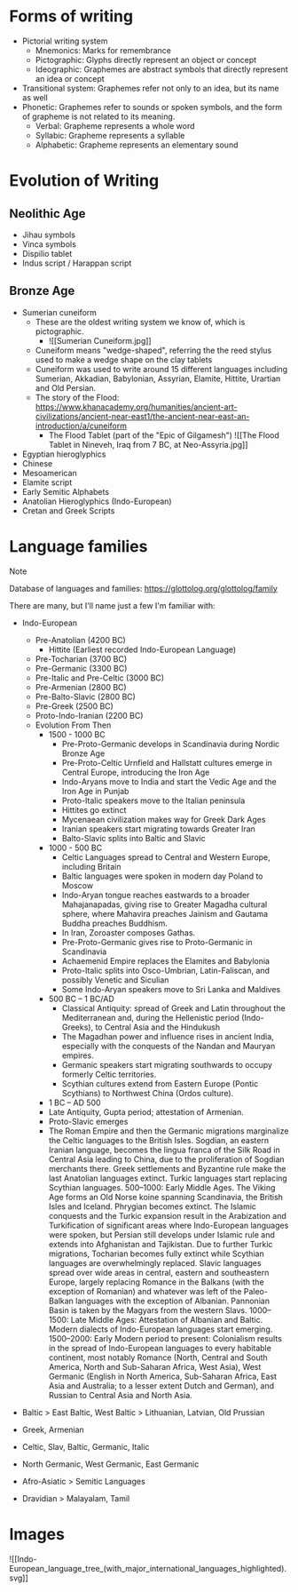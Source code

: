 # Forms of writing
- Pictorial writing system
	- Mnemonics: Marks for remembrance
	- Pictographic: Glyphs directly represent an object or concept
	- Ideographic: Graphemes are abstract symbols that directly represent an idea or concept
- Transitional system: Graphemes refer not only to an idea, but its name as well
- Phonetic: Graphemes refer to sounds or spoken symbols, and the form of grapheme is not related to its meaning.
	- Verbal: Grapheme represents a whole word
	- Syllabic: Grapheme represents a syllable
	- Alphabetic: Grapheme represents an elementary sound

# Evolution of Writing
## Neolithic Age
- Jihau symbols
- Vinca symbols
- Dispilio tablet
- Indus script / Harappan script
## Bronze Age
- Sumerian cuneiform
	- These are the oldest writing system we know of, which is pictographic.
		- ![[Sumerian Cuneiform.jpg]]
	- Cuneiform means "wedge-shaped", referring the the reed stylus used to make a wedge shape on the clay tablets
	- Cuneiform was used to write around 15 different languages including Sumerian, Akkadian, Babylonian, Assyrian, Elamite, Hittite, Urartian and Old Persian.
	- The story of the Flood: https://www.khanacademy.org/humanities/ancient-art-civilizations/ancient-near-east1/the-ancient-near-east-an-introduction/a/cuneiform
		- The Flood Tablet (part of the "Epic of Gilgamesh") ![[The Flood Tablet in Nineveh, Iraq from 7 BC, at Neo-Assyria.jpg]]
- Egyptian hieroglyphics
- Chinese 
- Mesoamerican
- Elamite script
- Early Semitic Alphabets
- Anatolian Hieroglyphics (Indo-European)
- Cretan and Greek Scripts

# Language families

> [!NOTE]
> Database of languages and families: https://glottolog.org/glottolog/family

There are many, but I'll name just a few I'm familiar with:
- Indo-European
	- Pre-Anatolian (4200 BC)
		- Hittite (Earliest recorded Indo-European Language)
	- Pre-Tocharian (3700 BC)
	- Pre-Germanic (3300 BC)
	- Pre-Italic and Pre-Celtic (3000 BC)
	- Pre-Armenian (2800 BC)
	- Pre-Balto-Slavic (2800 BC)
	- Pre-Greek (2500 BC)
	- Proto-Indo-Iranian (2200 BC)
	- Evolution From Then
		- 1500 - 1000 BC
			- Pre-Proto-Germanic develops in Scandinavia during Nordic Bronze Age
			- Pre-Proto-Celtic Urnfield and Hallstatt cultures emerge in Central Europe, introducing the Iron Age
			- Indo-Aryans move to India and start the Vedic Age and the Iron Age in Punjab
			- Proto-Italic speakers move to the Italian peninsula
			- Hittites go extinct
			- Mycenaean civilization makes way for Greek Dark Ages
			- Iranian speakers start migrating towards Greater Iran
			- Balto-Slavic splits into Baltic and Slavic
		- 1000 - 500 BC
			- Celtic Languages spread to Central and Western Europe, including Britain
			- Baltic languages were spoken in modern day Poland to Moscow
			- Indo-Aryan tongue reaches eastwards to a broader Mahajanapadas, giving rise to Greater Magadha cultural sphere, where Mahavira preaches Jainism and Gautama Buddha preaches Buddhism.
			- In Iran, Zoroaster composes Gathas.
			- Pre-Proto-Germanic gives rise to Proto-Germanic in Scandinavia
			- Achaemenid Empire replaces the Elamites and Babylonia
			- Proto-Italic splits into Osco-Umbrian, Latin-Faliscan, and possibly Venetic and Siculian
			- Some Indo-Aryan speakers move to Sri Lanka and Maldives
		- 500 BC – 1 BC/AD
			- Classical Antiquity: spread of Greek and Latin throughout the Mediterranean and, during the Hellenistic period (Indo-Greeks), to Central Asia and the Hindukush
			- The Magadhan power and influence rises in ancient India, especially with the conquests of the Nandan and Mauryan empires.
			- Germanic speakers start migrating southwards to occupy formerly Celtic territories.
			- Scythian cultures extend from Eastern Europe (Pontic Scythians) to Northwest China (Ordos culture).
		- 1 BC – AD 500
		- Late Antiquity, Gupta period; attestation of Armenian.
		- Proto-Slavic emerges
		- The Roman Empire and then the Germanic migrations marginalize the Celtic languages to the British Isles. Sogdian, an eastern Iranian language, becomes the lingua franca of the Silk Road in Central Asia leading to China, due to the proliferation of Sogdian merchants there. Greek settlements and Byzantine rule make the last Anatolian languages extinct. Turkic languages start replacing Scythian languages.
500–1000: Early Middle Ages. The Viking Age forms an Old Norse koine spanning Scandinavia, the British Isles and Iceland. Phrygian becomes extinct. The Islamic conquests and the Turkic expansion result in the Arabization and Turkification of significant areas where Indo-European languages were spoken, but Persian still develops under Islamic rule and extends into Afghanistan and Tajikistan. Due to further Turkic migrations, Tocharian becomes fully extinct while Scythian languages are overwhelmingly replaced. Slavic languages spread over wide areas in central, eastern and southeastern Europe, largely replacing Romance in the Balkans (with the exception of Romanian) and whatever was left of the Paleo-Balkan languages with the exception of Albanian. Pannonian Basin is taken by the Magyars from the western Slavs.
1000–1500: Late Middle Ages: Attestation of Albanian and Baltic. Modern dialects of Indo-European languages start emerging.
1500–2000: Early Modern period to present: Colonialism results in the spread of Indo-European languages to every habitable continent, most notably Romance (North, Central and South America, North and Sub-Saharan Africa, West Asia), West Germanic (English in North America, Sub-Saharan Africa, East Asia and Australia; to a lesser extent Dutch and German), and Russian to Central Asia and North Asia.

- Baltic > East Baltic, West Baltic > Lithuanian, Latvian, Old Prussian

- Greek, Armenian
- Celtic, Slav, Baltic, Germanic, Italic
- North Germanic, West Germanic, East Germanic

- Afro-Asiatic > Semitic Languages
- Dravidian > Malayalam, Tamil


# Images
![[Indo-European_language_tree_(with_major_international_languages_highlighted).svg]]